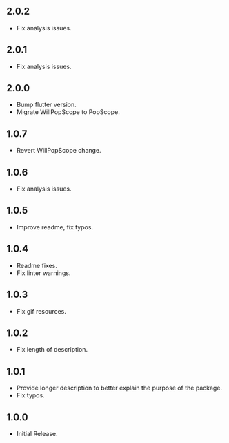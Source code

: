 ## 2.0.2

* Fix analysis issues.

## 2.0.1

* Fix analysis issues.

## 2.0.0

* Bump flutter version.
* Migrate WillPopScope to PopScope.

## 1.0.7

* Revert WillPopScope change.

## 1.0.6

* Fix analysis issues.

## 1.0.5

* Improve readme, fix typos.

## 1.0.4

* Readme fixes.
* Fix linter warnings.

## 1.0.3

* Fix gif resources.

## 1.0.2

* Fix length of description.

## 1.0.1

* Provide longer description to better explain the purpose of the package.
* Fix typos.

## 1.0.0

* Initial Release.
